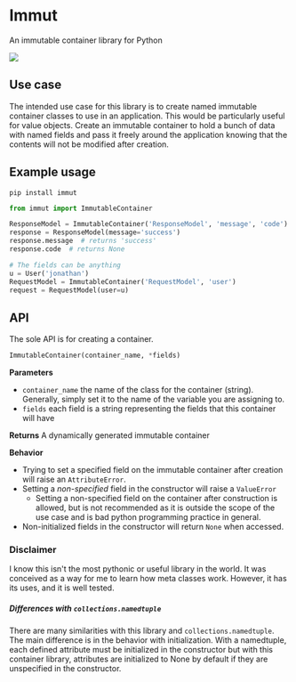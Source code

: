 # Immut
An immutable container library for Python

![](https://travis-ci.org/jcomo/immut.svg?branch=master)

## Use case
The intended use case for this library is to create named immutable container classes
to use in an application. This would be particularly useful for value objects. Create
an immutable container to hold a bunch of data with named fields and pass it freely
around the application knowing that the contents will not be modified after creation.


## Example usage
```
pip install immut
```

```python
from immut import ImmutableContainer

ResponseModel = ImmutableContainer('ResponseModel', 'message', 'code')
response = ResponseModel(message='success')
response.message  # returns 'success'
response.code  # returns None

# The fields can be anything
u = User('jonathan')
RequestModel = ImmutableContainer('RequestModel', 'user')
request = RequestModel(user=u)
```


## API
The sole API is for creating a container.

```python
ImmutableContainer(container_name, *fields)
```

**Parameters**
* `container_name` the name of the class for the container (string). Generally, simply set it to the name of the variable
you are assigning to.
* `fields` each field is a string representing the fields that this container will have

**Returns**
A dynamically generated immutable container

**Behavior**
* Trying to set a specified field on the immutable container after creation will raise an `AttributeError`.
* Setting a *non-specified* field in the constructor will raise a `ValueError`
  * Setting a non-specified field on the container after construction is allowed, but is not recommended as it is
  outside the scope of the use case and is bad python programming practice in general.
* Non-initialized fields in the constructor will return `None` when accessed.


### Disclaimer
I know this isn't the most pythonic or useful library in the world. It was conceived
as a way for me to learn how meta classes work. However, it has its uses, and it is
well tested.

##### Differences with `collections.namedtuple`
There are many similarities with this library and `collections.namedtuple`. The main difference is in the behavior with initialization. With a namedtuple, each defined attribute must be initialized in the constructor but with this container library, attributes are initialized to None by default if they are unspecified in the constructor.
